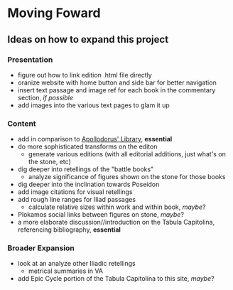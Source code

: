 # Moving Foward

## Ideas on how to expand this project

### Presentation
- figure out how to link edition .html file directly
- oranize website with home button and side bar for better navigation 
- insert text passage and image ref for each book in the commentary section, *if possible*
- add images into the various text pages to glam it up

### Content 
- add in comparison to [Apollodorus' Library](http://www.perseus.tufts.edu/hopper/text?doc=Perseus%3Atext%3A1999.01.0022%3Atext%3DEpitome%3Abook%3DE%3Achapter%3D4), **essential**
- do more sophisticated transforms on the editon
  - generate various editions (with all editorial additions, just what's on the stone, etc)
- dig deeper into retellings of the "battle books"
  - analyze significance of figures shown on the stone for those books
- dig deeper into the inclination towards Poseidon
- add image citations for visual retellings
- add rough line ranges for Iliad passages
  - calculate relative sizes within work and within book, *maybe*?
- Plokamos social links between figures on stone, *maybe*? 
- a more elaborate discussion//introduction on the Tabula Capitolina, referencing bibliography, **essential**
  
### Broader Expansion   
- look at an analyze other Iliadic retellings
  - metrical summaries in VA
- add Epic Cycle portion of the Tabula Capitolina to this site, *maybe*?  
